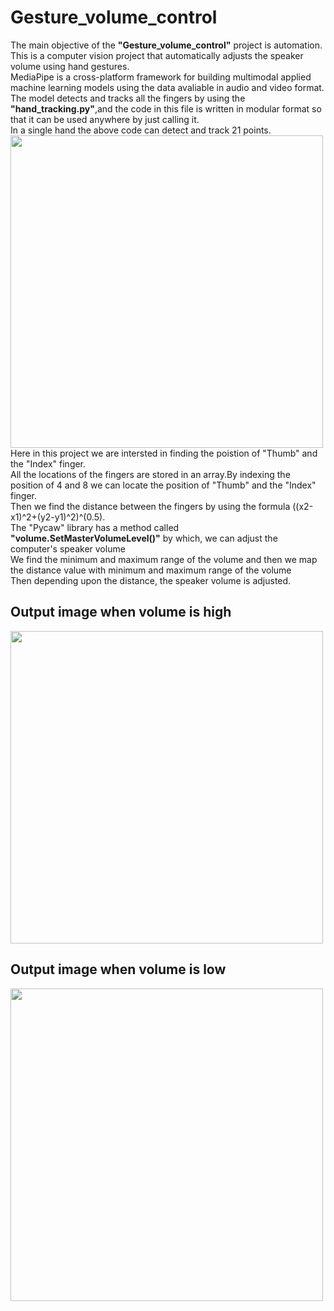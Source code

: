 # Gesture_volume_control
The main objective of the <b>"Gesture_volume_control"</b>  project is automation.<br>
This is a computer vision project that automatically  adjusts the speaker volume using hand gestures.<br>
MediaPipe is a cross-platform framework for building multimodal applied machine learning models using the data avaliable in audio and video format.<br>
The model detects and tracks all the fingers by using the <b>"hand_tracking.py"</b>,and the code in this file is written in modular format so that it can be used anywhere by just calling it.<br>
In a single hand the above code can detect and track 21 points.<br>
<image src="images/hand_landmarks.png" width=500><br> 
Here in this project we are intersted in finding the poistion of "Thumb" and the "Index" finger.<br>
All the locations of the fingers are stored in an array.By indexing the position of 4 and 8 we can locate the position of "Thumb" and the "Index" finger.<br>
Then we find the distance between the fingers by using the formula ((x2-x1)^2+(y2-y1)^2)^(0.5).<br>
The "Pycaw" library has a method called <b>"volume.SetMasterVolumeLevel()"</b> by which, we can adjust the computer's speaker volume<br>
We find the minimum and maximum range of the volume and then we map the distance value with minimum and maximum range of the volume<br>
Then depending upon the distance, the speaker volume is adjusted.
## Output image when volume is high 
<image src="images/volume_high.PNG" width=500><br> 
## Output image when volume is low 
<image src="images/volume_low.PNG" width=500><br> 


